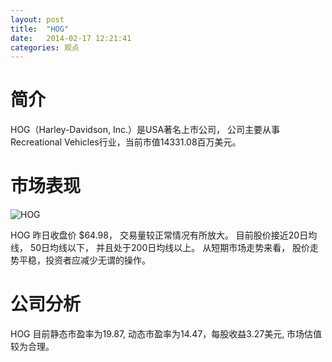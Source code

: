 ```yaml
---
layout: post
title:  "HOG"
date:   2014-02-17 12:21:41
categories: 观点
---
```


# 简介
HOG（Harley-Davidson, Inc.）是USA著名上市公司，
公司主要从事Recreational Vehicles行业，当前市值14331.08百万美元。

# 市场表现

![HOG](http://finviz.com/chart.ashx?t=HOG&ty=c&ta=1&p=d&s=l)

HOG 昨日收盘价 $64.98，
交易量较正常情况有所放大。
目前股价接近20日均线，
50日均线以下，
并且处于200日均线以上。
从短期市场走势来看，
股价走势平稳，投资者应减少无谓的操作。

# 公司分析
HOG 目前静态市盈率为19.87, 动态市盈率为14.47，每股收益3.27美元,
市场估值较为合理。
